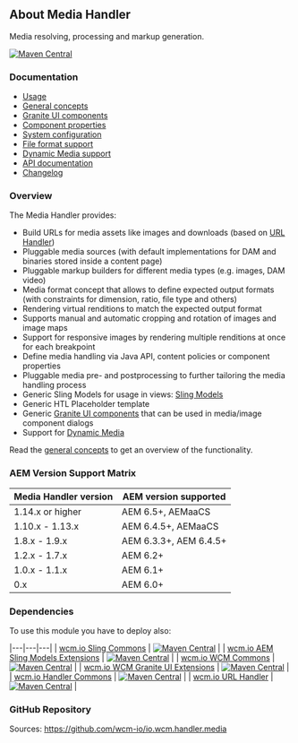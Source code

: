 ## About Media Handler

Media resolving, processing and markup generation.

[![Maven Central](https://maven-badges.herokuapp.com/maven-central/io.wcm/io.wcm.handler.media/badge.svg)](https://maven-badges.herokuapp.com/maven-central/io.wcm/io.wcm.handler.media)


### Documentation

* [Usage][usage]
* [General concepts][general-concepts]
* [Granite UI components][graniteui-components]
* [Component properties][component-properties]
* [System configuration][configuration]
* [File format support][file-format-support]
* [Dynamic Media support][dynamic-media]
* [API documentation][apidocs]
* [Changelog][changelog]


### Overview

The Media Handler provides:

* Build URLs for media assets like images and downloads (based on [URL Handler][url-handler])
* Pluggable media sources (with default implementations for DAM and binaries stored inside a content page)
* Pluggable markup builders for different media types (e.g. images, DAM video)
* Media format concept that allows to define expected output formats (with constraints for dimension, ratio, file type and others)
* Rendering virtual renditions to match the expected output format
* Supports manual and automatic cropping and rotation of images and image maps
* Support for responsive images by rendering multiple renditions at once for each breakpoint
* Define media handling via Java API, content policies or component properties
* Pluggable media pre- and postprocessing to further tailoring the media handling process
* Generic Sling Models for usage in views: [Sling Models][ui-package]
* Generic HTL Placeholder template
* Generic [Granite UI components][graniteui-components] that can be used in media/image component dialogs
* Support for [Dynamic Media][dynamic-media]

Read the [general concepts][general-concepts] to get an overview of the functionality.


### AEM Version Support Matrix

|Media Handler version |AEM version supported
|----------------------|----------------------
|1.14.x or higher      |AEM 6.5+, AEMaaCS
|1.10.x - 1.13.x       |AEM 6.4.5+, AEMaaCS
|1.8.x - 1.9.x         |AEM 6.3.3+, AEM 6.4.5+
|1.2.x - 1.7.x         |AEM 6.2+
|1.0.x - 1.1.x         |AEM 6.1+
|0.x                   |AEM 6.0+


### Dependencies

To use this module you have to deploy also:

|---|---|---|
| [wcm.io Sling Commons](https://maven-badges.herokuapp.com/maven-central/io.wcm/io.wcm.sling.commons) | [![Maven Central](https://maven-badges.herokuapp.com/maven-central/io.wcm/io.wcm.sling.commons/badge.svg)](https://maven-badges.herokuapp.com/maven-central/io.wcm/io.wcm.sling.commons) |
| [wcm.io AEM Sling Models Extensions](https://maven-badges.herokuapp.com/maven-central/io.wcm/io.wcm.sling.models) | [![Maven Central](https://maven-badges.herokuapp.com/maven-central/io.wcm/io.wcm.sling.models/badge.svg)](https://maven-badges.herokuapp.com/maven-central/io.wcm/io.wcm.sling.models) |
| [wcm.io WCM Commons](https://maven-badges.herokuapp.com/maven-central/io.wcm/io.wcm.wcm.commons) | [![Maven Central](https://maven-badges.herokuapp.com/maven-central/io.wcm/io.wcm.wcm.commons/badge.svg)](https://maven-badges.herokuapp.com/maven-central/io.wcm/io.wcm.wcm.commons) |
| [wcm.io WCM Granite UI Extensions](https://maven-badges.herokuapp.com/maven-central/io.wcm/io.wcm.wcm.ui.granite) | [![Maven Central](https://maven-badges.herokuapp.com/maven-central/io.wcm/io.wcm.wcm.ui.granite/badge.svg)](https://maven-badges.herokuapp.com/maven-central/io.wcm/io.wcm.wcm.ui.granite) |
| [wcm.io Handler Commons](https://maven-badges.herokuapp.com/maven-central/io.wcm/io.wcm.handler.commons) | [![Maven Central](https://maven-badges.herokuapp.com/maven-central/io.wcm/io.wcm.handler.commons/badge.svg)](https://maven-badges.herokuapp.com/maven-central/io.wcm/io.wcm.handler.commons) |
| [wcm.io URL Handler](https://maven-badges.herokuapp.com/maven-central/io.wcm/io.wcm.handler.url) | [![Maven Central](https://maven-badges.herokuapp.com/maven-central/io.wcm/io.wcm.handler.url/badge.svg)](https://maven-badges.herokuapp.com/maven-central/io.wcm/io.wcm.handler.url) |


### GitHub Repository

Sources: https://github.com/wcm-io/io.wcm.handler.media


[usage]: usage.html
[general-concepts]: general-concepts.html
[graniteui-components]: graniteui-components.html
[component-properties]: component-properties.html
[configuration]: configuration.html
[file-format-support]: file-format-support.html
[dynamic-media]: dynamic-media.html
[apidocs]: apidocs/
[changelog]: changes-report.html
[url-handler]: ../url/
[ui-package]: apidocs/io/wcm/handler/media/ui/package-summary.html

